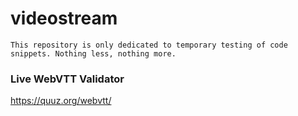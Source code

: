 # videostream

`This repository is only dedicated to temporary testing of code snippets. Nothing less, nothing more.`

### Live WebVTT Validator

https://quuz.org/webvtt/
